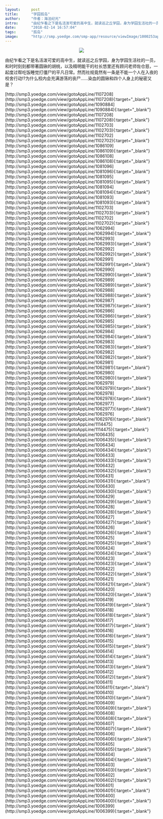 ```yaml
---
layout:     post
title:      "学园孤岛"
author:     "作者：海法纪光"
intro:      "由纪乍看之下是名活泼可爱的高中生，就读巡之丘学园，身为学园生活社的一员，和时时刻刻都带著圆锹的胡桃，以及精明能干的社长悠里还有顾问老师佐仓慈，一起度过帮吃饭睡觉打僵尸的平凡日常。然而社规竟然有一条是不能一个人在入夜的校舍行动!?为什么校内会充满游荡的丧尸……染血的圆锹和四个人身上的秘密又是？"
date:       "2018-02-14 16:57:04"
tags:       "孤岛"
image:      "http://smp.yoedge.com/smp-app/resource/viewImage/1000253appline.png"
---
```

<div style="text-align: center">
<p><img src="http://smp.yoedge.com/smp-app/resource/viewImage/1000253appline.png"/></p>
</div>
<p class="post-meta">
<span>由纪乍看之下是名活泼可爱的高中生，就读巡之丘学园，身为学园生活社的一员，和时时刻刻都带著圆锹的胡桃，以及精明能干的社长悠里还有顾问老师佐仓慈，一起度过帮吃饭睡觉打僵尸的平凡日常。然而社规竟然有一条是不能一个人在入夜的校舍行动!?为什么校内会充满游荡的丧尸……染血的圆锹和四个人身上的秘密又是？</span>
</p>
[http://smp3.yoedge.com/view/gotoAppLine/1107208](http://smp3.yoedge.com/view/gotoAppLine/1107208){:target="_blank"}
[http://smp3.yoedge.com/view/gotoAppLine/1090884](http://smp3.yoedge.com/view/gotoAppLine/1090884){:target="_blank"}
[http://smp3.yoedge.com/view/gotoAppLine/1107208](http://smp3.yoedge.com/view/gotoAppLine/1107208){:target="_blank"}
[http://smp3.yoedge.com/view/gotoAppLine/1102703](http://smp3.yoedge.com/view/gotoAppLine/1102703){:target="_blank"}
[http://smp3.yoedge.com/view/gotoAppLine/1102702](http://smp3.yoedge.com/view/gotoAppLine/1102702){:target="_blank"}
[http://smp3.yoedge.com/view/gotoAppLine/1086109](http://smp3.yoedge.com/view/gotoAppLine/1086109){:target="_blank"}
[http://smp3.yoedge.com/view/gotoAppLine/1086108](http://smp3.yoedge.com/view/gotoAppLine/1086108){:target="_blank"}
[http://smp3.yoedge.com/view/gotoAppLine/1081096](http://smp3.yoedge.com/view/gotoAppLine/1081096){:target="_blank"}
[http://smp3.yoedge.com/view/gotoAppLine/1081095](http://smp3.yoedge.com/view/gotoAppLine/1081095){:target="_blank"}
[http://smp3.yoedge.com/view/gotoAppLine/1081094](http://smp3.yoedge.com/view/gotoAppLine/1081094){:target="_blank"}
[http://smp3.yoedge.com/view/gotoAppLine/1081093](http://smp3.yoedge.com/view/gotoAppLine/1081093){:target="_blank"}
[http://smp3.yoedge.com/view/gotoAppLine/1102703](http://smp3.yoedge.com/view/gotoAppLine/1102703){:target="_blank"}
[http://smp3.yoedge.com/view/gotoAppLine/1102702](http://smp3.yoedge.com/view/gotoAppLine/1102702){:target="_blank"}
[http://smp3.yoedge.com/view/gotoAppLine/1062994](http://smp3.yoedge.com/view/gotoAppLine/1062994){:target="_blank"}
[http://smp3.yoedge.com/view/gotoAppLine/1062993](http://smp3.yoedge.com/view/gotoAppLine/1062993){:target="_blank"}
[http://smp3.yoedge.com/view/gotoAppLine/1062992](http://smp3.yoedge.com/view/gotoAppLine/1062992){:target="_blank"}
[http://smp3.yoedge.com/view/gotoAppLine/1062991](http://smp3.yoedge.com/view/gotoAppLine/1062991){:target="_blank"}
[http://smp3.yoedge.com/view/gotoAppLine/1062990](http://smp3.yoedge.com/view/gotoAppLine/1062990){:target="_blank"}
[http://smp3.yoedge.com/view/gotoAppLine/1062989](http://smp3.yoedge.com/view/gotoAppLine/1062989){:target="_blank"}
[http://smp3.yoedge.com/view/gotoAppLine/1062988](http://smp3.yoedge.com/view/gotoAppLine/1062988){:target="_blank"}
[http://smp3.yoedge.com/view/gotoAppLine/1062987](http://smp3.yoedge.com/view/gotoAppLine/1062987){:target="_blank"}
[http://smp3.yoedge.com/view/gotoAppLine/1062986](http://smp3.yoedge.com/view/gotoAppLine/1062986){:target="_blank"}
[http://smp3.yoedge.com/view/gotoAppLine/1062985](http://smp3.yoedge.com/view/gotoAppLine/1062985){:target="_blank"}
[http://smp3.yoedge.com/view/gotoAppLine/1062984](http://smp3.yoedge.com/view/gotoAppLine/1062984){:target="_blank"}
[http://smp3.yoedge.com/view/gotoAppLine/1062983](http://smp3.yoedge.com/view/gotoAppLine/1062983){:target="_blank"}
[http://smp3.yoedge.com/view/gotoAppLine/1062982](http://smp3.yoedge.com/view/gotoAppLine/1062982){:target="_blank"}
[http://smp3.yoedge.com/view/gotoAppLine/1062981](http://smp3.yoedge.com/view/gotoAppLine/1062981){:target="_blank"}
[http://smp3.yoedge.com/view/gotoAppLine/1062980](http://smp3.yoedge.com/view/gotoAppLine/1062980){:target="_blank"}
[http://smp3.yoedge.com/view/gotoAppLine/1062979](http://smp3.yoedge.com/view/gotoAppLine/1062979){:target="_blank"}
[http://smp3.yoedge.com/view/gotoAppLine/1062978](http://smp3.yoedge.com/view/gotoAppLine/1062978){:target="_blank"}
[http://smp3.yoedge.com/view/gotoAppLine/1062977](http://smp3.yoedge.com/view/gotoAppLine/1062977){:target="_blank"}
[http://smp3.yoedge.com/view/gotoAppLine/1062976](http://smp3.yoedge.com/view/gotoAppLine/1062976){:target="_blank"}
[http://smp3.yoedge.com/view/gotoAppLine/1114475](http://smp3.yoedge.com/view/gotoAppLine/1114475){:target="_blank"}
[http://smp3.yoedge.com/view/gotoAppLine/1006435](http://smp3.yoedge.com/view/gotoAppLine/1006435){:target="_blank"}
[http://smp3.yoedge.com/view/gotoAppLine/1006434](http://smp3.yoedge.com/view/gotoAppLine/1006434){:target="_blank"}
[http://smp3.yoedge.com/view/gotoAppLine/1006433](http://smp3.yoedge.com/view/gotoAppLine/1006433){:target="_blank"}
[http://smp3.yoedge.com/view/gotoAppLine/1006432](http://smp3.yoedge.com/view/gotoAppLine/1006432){:target="_blank"}
[http://smp3.yoedge.com/view/gotoAppLine/1006431](http://smp3.yoedge.com/view/gotoAppLine/1006431){:target="_blank"}
[http://smp3.yoedge.com/view/gotoAppLine/1006430](http://smp3.yoedge.com/view/gotoAppLine/1006430){:target="_blank"}
[http://smp3.yoedge.com/view/gotoAppLine/1006429](http://smp3.yoedge.com/view/gotoAppLine/1006429){:target="_blank"}
[http://smp3.yoedge.com/view/gotoAppLine/1006428](http://smp3.yoedge.com/view/gotoAppLine/1006428){:target="_blank"}
[http://smp3.yoedge.com/view/gotoAppLine/1006427](http://smp3.yoedge.com/view/gotoAppLine/1006427){:target="_blank"}
[http://smp3.yoedge.com/view/gotoAppLine/1006426](http://smp3.yoedge.com/view/gotoAppLine/1006426){:target="_blank"}
[http://smp3.yoedge.com/view/gotoAppLine/1006425](http://smp3.yoedge.com/view/gotoAppLine/1006425){:target="_blank"}
[http://smp3.yoedge.com/view/gotoAppLine/1006424](http://smp3.yoedge.com/view/gotoAppLine/1006424){:target="_blank"}
[http://smp3.yoedge.com/view/gotoAppLine/1006423](http://smp3.yoedge.com/view/gotoAppLine/1006423){:target="_blank"}
[http://smp3.yoedge.com/view/gotoAppLine/1006422](http://smp3.yoedge.com/view/gotoAppLine/1006422){:target="_blank"}
[http://smp3.yoedge.com/view/gotoAppLine/1006421](http://smp3.yoedge.com/view/gotoAppLine/1006421){:target="_blank"}
[http://smp3.yoedge.com/view/gotoAppLine/1006420](http://smp3.yoedge.com/view/gotoAppLine/1006420){:target="_blank"}
[http://smp3.yoedge.com/view/gotoAppLine/1006419](http://smp3.yoedge.com/view/gotoAppLine/1006419){:target="_blank"}
[http://smp3.yoedge.com/view/gotoAppLine/1006418](http://smp3.yoedge.com/view/gotoAppLine/1006418){:target="_blank"}
[http://smp3.yoedge.com/view/gotoAppLine/1006417](http://smp3.yoedge.com/view/gotoAppLine/1006417){:target="_blank"}
[http://smp3.yoedge.com/view/gotoAppLine/1006416](http://smp3.yoedge.com/view/gotoAppLine/1006416){:target="_blank"}
[http://smp3.yoedge.com/view/gotoAppLine/1006415](http://smp3.yoedge.com/view/gotoAppLine/1006415){:target="_blank"}
[http://smp3.yoedge.com/view/gotoAppLine/1006414](http://smp3.yoedge.com/view/gotoAppLine/1006414){:target="_blank"}
[http://smp3.yoedge.com/view/gotoAppLine/1006413](http://smp3.yoedge.com/view/gotoAppLine/1006413){:target="_blank"}
[http://smp3.yoedge.com/view/gotoAppLine/1006412](http://smp3.yoedge.com/view/gotoAppLine/1006412){:target="_blank"}
[http://smp3.yoedge.com/view/gotoAppLine/1006411](http://smp3.yoedge.com/view/gotoAppLine/1006411){:target="_blank"}
[http://smp3.yoedge.com/view/gotoAppLine/1006410](http://smp3.yoedge.com/view/gotoAppLine/1006410){:target="_blank"}
[http://smp3.yoedge.com/view/gotoAppLine/1006409](http://smp3.yoedge.com/view/gotoAppLine/1006409){:target="_blank"}
[http://smp3.yoedge.com/view/gotoAppLine/1006408](http://smp3.yoedge.com/view/gotoAppLine/1006408){:target="_blank"}
[http://smp3.yoedge.com/view/gotoAppLine/1006407](http://smp3.yoedge.com/view/gotoAppLine/1006407){:target="_blank"}
[http://smp3.yoedge.com/view/gotoAppLine/1006406](http://smp3.yoedge.com/view/gotoAppLine/1006406){:target="_blank"}
[http://smp3.yoedge.com/view/gotoAppLine/1006405](http://smp3.yoedge.com/view/gotoAppLine/1006405){:target="_blank"}
[http://smp3.yoedge.com/view/gotoAppLine/1006404](http://smp3.yoedge.com/view/gotoAppLine/1006404){:target="_blank"}
[http://smp3.yoedge.com/view/gotoAppLine/1006403](http://smp3.yoedge.com/view/gotoAppLine/1006403){:target="_blank"}
[http://smp3.yoedge.com/view/gotoAppLine/1006402](http://smp3.yoedge.com/view/gotoAppLine/1006402){:target="_blank"}
[http://smp3.yoedge.com/view/gotoAppLine/1006401](http://smp3.yoedge.com/view/gotoAppLine/1006401){:target="_blank"}
[http://smp3.yoedge.com/view/gotoAppLine/1006400](http://smp3.yoedge.com/view/gotoAppLine/1006400){:target="_blank"}
[http://smp3.yoedge.com/view/gotoAppLine/1006399](http://smp3.yoedge.com/view/gotoAppLine/1006399){:target="_blank"}


